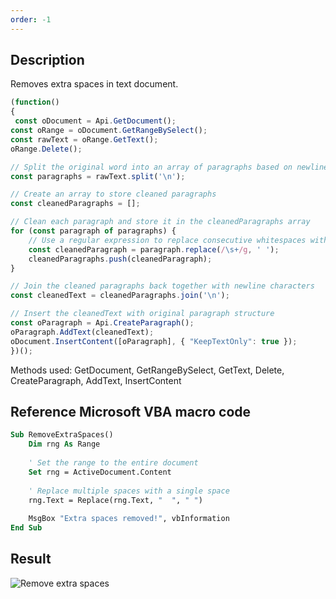 ```yaml
---
order: -1
---
```


## Description

Removes extra spaces in text document.

<!-- This code snippet is shown in the screenshot. -->

<!-- eslint-skip -->

```ts
(function()
{
 const oDocument = Api.GetDocument();
const oRange = oDocument.GetRangeBySelect();
const rawText = oRange.GetText();
oRange.Delete();

// Split the original word into an array of paragraphs based on newline characters
const paragraphs = rawText.split('\n');

// Create an array to store cleaned paragraphs
const cleanedParagraphs = [];

// Clean each paragraph and store it in the cleanedParagraphs array
for (const paragraph of paragraphs) {
    // Use a regular expression to replace consecutive whitespaces with a single space
    const cleanedParagraph = paragraph.replace(/\s+/g, ' ');
    cleanedParagraphs.push(cleanedParagraph);
}

// Join the cleaned paragraphs back together with newline characters
const cleanedText = cleanedParagraphs.join('\n');

// Insert the cleanedText with original paragraph structure
const oParagraph = Api.CreateParagraph();
oParagraph.AddText(cleanedText);
oDocument.InsertContent([oParagraph], { "KeepTextOnly": true });   
})();
```

Methods used: GetDocument, GetRangeBySelect, GetText, Delete, CreateParagraph, AddText, InsertContent

## Reference Microsoft VBA macro code

<!-- code generated with AI -->

```vb
Sub RemoveExtraSpaces()
    Dim rng As Range
    
    ' Set the range to the entire document
    Set rng = ActiveDocument.Content
    
    ' Replace multiple spaces with a single space
    rng.Text = Replace(rng.Text, "  ", " ")
    
    MsgBox "Extra spaces removed!", vbInformation
End Sub
```

## Result

<!-- imgpath -->

![Remove extra spaces]()
